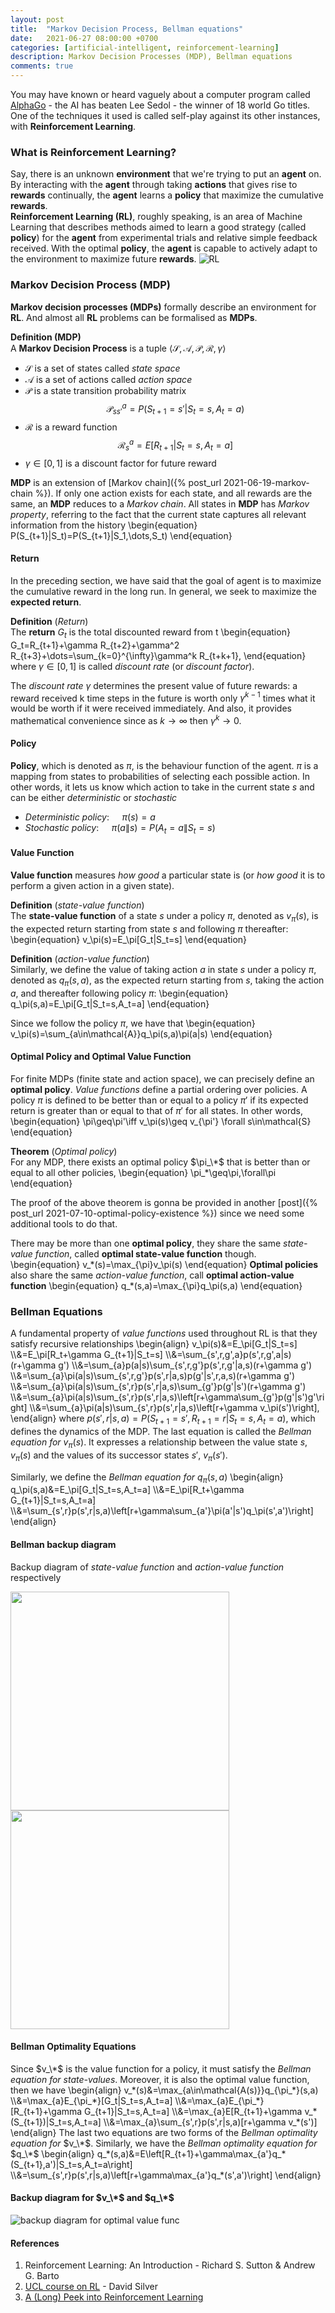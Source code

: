 ```yaml
---
layout: post
title:  "Markov Decision Process, Bellman equations"
date:   2021-06-27 08:00:00 +0700
categories: [artificial-intelligent, reinforcement-learning]
description: Markov Decision Processes (MDP), Bellman equations
comments: true
---
```

You may have known or heard vaguely about a computer program called [AlphaGo](https://deepmind.com/research/case-studies/alphago-the-story-so-far) - the AI has beaten Lee Sedol - the winner of 18 world Go titles. One of the techniques it used is called self-play against its other instances, with **Reinforcement Learning**.  
<!-- excerpt-end -->

### What is Reinforcement Learning?
Say, there is an unknown **environment** that we're trying to put an **agent** on. By interacting with the **agent** through taking **actions** that gives rise to **rewards** continually, the **agent** learns a **policy** that maximize the cumulative **rewards**.  
**Reinforcement Learning (RL)**, roughly speaking, is an area of Machine Learning that describes methods aimed to learn a good strategy (called **policy**) for the **agent** from experimental trials and relative simple feedback received. With the optimal **policy**, the **agent** is capable to actively adapt to the environment to maximize future **rewards**.
![RL](/assets/images/robot.png)

### Markov Decision Process (MDP)
**Markov decision processes (MDPs)** formally describe an environment for **RL**. And almost all **RL** problems can be formalised as **MDPs**.  

**Definition (MDP)**  
A **Markov Decision Process** is a tuple $⟨\mathcal{S}, \mathcal{A}, \mathcal{P}, \mathcal{R}, \gamma⟩$
- $\mathcal{S}$ is a set of states called *state space*
- $\mathcal{A}$ is a set of actions called *action space*
- $\mathcal{P}$ is a state transition probability matrix  
	$$\mathcal{P}^a_{ss'}=P(S_{t+1}=s'|S_t=s,A_t=a)$$
- $\mathcal{R}$ is a reward function  
	$$\mathcal{R}_s^a=E[R_{t+1}|S_t=s,A_t=a]$$
- $\gamma\in[0, 1]$ is a discount factor for future reward

**MDP** is an extension of [Markov chain]({% post_url 2021-06-19-markov-chain %}). If only one action exists for each state, and all rewards are the same, an **MDP** reduces to a *Markov chain*. All states in **MDP** has *Markov property*, referring to the fact that the current state captures all relevant information from the history
\begin{equation}
P(S_{t+1}|S_t)=P(S_{t+1}|S_1,\dots,S_t)
\end{equation}

#### Return
In the preceding section, we have said that the goal of agent is to maximize the cumulative reward in the long run. In general, we seek to maximize the **expected return**.  

**Definition** (*Return*)  
The **return** $G_t$ is the total discounted reward from t
\begin{equation}
G_t=R_{t+1}+\gamma R_{t+2}+\gamma^2 R_{t+3}+\dots=\sum_{k=0}^{\infty}\gamma^k R_{t+k+1},
\end{equation}
where $\gamma\in[0,1]$ is called *discount rate* (or *discount factor*).  

The *discount rate* $\gamma$ determines the present value of future rewards: a reward received
k time steps in the future is worth only $\gamma^{k-1}$ times what it would be worth if it were received immediately. And also, it provides mathematical convenience since as $k\rightarrow\infty$ then $\gamma^k\rightarrow 0$.

#### Policy
**Policy**, which is denoted as $\pi$, is the behaviour function of the agent. $\pi$ is a mapping from states to probabilities of selecting each possible action. In other words, it lets us know which action to take in the current state $s$ and can be either *deterministic* or *stochastic*
- *Deterministic policy*:	$\quad\pi(s)=a$
- *Stochastic policy*: $\quad\pi(a\|s)=P(A_t=a\|S_t=s)$

#### Value Function
**Value function** measures *how good* a particular state is (or *how good* it is to perform a given action in a given state).  

**Definition** (*state-value function*)  
The **state-value function** of a state $s$ under a policy $\pi$, denoted as $v_\pi(s)$, is the expected return starting from state $s$ and following $\pi$ thereafter:
\begin{equation}
v_\pi(s)=E_\pi[G_t|S_t=s]
\end{equation}

**Definition** (*action-value function*)  
Similarly, we define the value of taking action $a$ in state $s$ under a policy $\pi$, denoted as $q_\pi(s,a)$, as the expected return starting from $s$, taking the action $a$, and thereafter following policy $\pi$:
\begin{equation}
q_\pi(s,a)=E_\pi[G_t|S_t=s,A_t=a]
\end{equation}

Since we follow the policy $\pi$, we have that
\begin{equation}
v_\pi(s)=\sum_{a\in\mathcal{A}}q_\pi(s,a)\pi(a|s)
\end{equation}

#### Optimal Policy and Optimal Value Function
For finite MDPs (finite state and action space), we can precisely define an **optimal policy**. *Value functions* define a partial ordering over policies. A policy $\pi$ is defined to be better than or equal to a policy $\pi'$ if its expected return is greater than or equal to that of $\pi'$ for all states. In other words,
\begin{equation}
\pi\geq\pi'\iff v_\pi(s)\geq v_{\pi'} \forall s\in\mathcal{S}
\end{equation}

**Theorem** (*Optimal policy*)  
For any MDP, there exists an optimal policy $\pi_\*$ that is better than or equal to all other policies,
\begin{equation}
\pi_\*\geq\pi,\forall\pi
\end{equation}

The proof of the above theorem is gonna be provided in another [post]({% post_url 2021-07-10-optimal-policy-existence %}) since we need some additional tools to do that.  

There may be more than one **optimal policy**, they share the same *state-value function*, called **optimal state-value function** though.
\begin{equation}
v_\*(s)=\max_{\pi}v_\pi(s)
\end{equation}
**Optimal policies** also share the same *action-value function*, call **optimal action-value function**
\begin{equation}
q_\*(s,a)=\max_{\pi}q_\pi(s,a)
\end{equation}

### Bellman Equations
A fundamental property of *value functions* used throughout RL is that they satisfy recursive relationships
\begin{align}
v_\pi(s)&=E_\pi[G_t|S_t=s] \\\\&=E_\pi[R_t+\gamma G_{t+1}|S_t=s] \\\\&=\sum_{s',r,g',a}p(s',r,g',a|s)(r+\gamma g') \\\\&=\sum_{a}p(a|s)\sum_{s',r,g'}p(s',r,g'|a,s)(r+\gamma g') \\\\&=\sum_{a}\pi(a|s)\sum_{s',r,g'}p(s',r|a,s)p(g'|s',r,a,s)(r+\gamma g') \\\\&=\sum_{a}\pi(a|s)\sum_{s',r}p(s',r|a,s)\sum_{g'}p(g'|s')(r+\gamma g') \\\\&=\sum_{a}\pi(a|s)\sum_{s',r}p(s',r|a,s)\left[r+\gamma\sum_{g'}p(g'|s')g'\right] \\\\&=\sum_{a}\pi(a|s)\sum_{s',r}p(s',r|a,s)\left[r+\gamma v_\pi(s')\right],
\end{align}
where $p(s',r|s,a)=P(S_{t+1}=s',R_{t+1}=r|S_t=s,A_t=a)$, which defines the dynamics of the MDP. The last equation is called the *Bellman equation for* $v_\pi(s)$. It expresses a relationship between the value state $s$, $v_\pi(s)$ and the values of its successor states $s'$, $v_\pi(s')$.  

Similarly, we define the *Bellman equation for* $q_\pi(s,a)$
\begin{align}
q_\pi(s,a)&=E_\pi[G_t|S_t=s,A_t=a] \\\\&=E_\pi[R_t+\gamma G_{t+1}|S_t=s,A_t=a] \\\\&=\sum_{s',r}p(s',r|s,a)\left[r+\gamma\sum_{a'}\pi(a'|s')q_\pi(s',a')\right]
\end{align}

#### Bellman backup diagram
Backup diagram of *state-value function* and *action-value function* respectively
<p float="left">
  <img src="/assets/images/state.png" width="350" />
  <img src="/assets/images/action.png" width="350" /> 
</p>

#### Bellman Optimality Equations
Since $v_\*$ is the value function for a policy, it must satisfy the *Bellman equation for state-values*. Moreover, it is also the optimal value function, then we have
\begin{align}
v_\*(s)&=\max_{a\in\mathcal{A(s)}}q_{\pi_\*}(s,a) \\\\&=\max_{a}E_{\pi_\*}[G_t|S_t=s,A_t=a] \\\\&=\max_{a}E_{\pi_\*}[R_{t+1}+\gamma G_{t+1}|S_t=s,A_t=a] \\\\&=\max_{a}E[R_{t+1}+\gamma v_\*(S_{t+1})|S_t=s,A_t=a] \\\\&=\max_{a}\sum_{s',r}p(s',r|s,a)[r+\gamma v_\*(s')]
\end{align}
The last two equations are two forms of the *Bellman optimality equation for* $v_\*$. Similarly, we have the *Bellman optimality equation for* $q_\*$
\begin{align}
q_\*(s,a)&=E\left[R_{t+1}+\gamma\max_{a'}q_\*(S_{t+1},a')|S_t=s,A_t=a\right] \\\\&=\sum_{s',r}p(s',r|s,a)\left[r+\gamma\max_{a'}q_\*(s',a')\right]
\end{align}

#### Backup diagram for $v_\*$ and $q_\*$
![backup diagram for optimal value func](/assets/images/opt.png)

#### References
1. Reinforcement Learning: An Introduction - Richard S. Sutton & Andrew G. Barto
2. [UCL course on RL](https://www.davidsilver.uk/teaching/) - David Silver
3. [A (Long) Peek into Reinforcement Learning](https://lilianweng.github.io/lil-log/2018/02/19/a-long-peek-into-reinforcement-learning.html)
